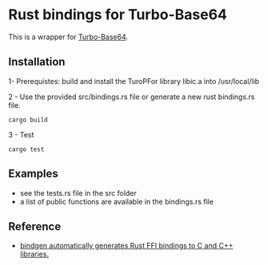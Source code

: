 # Rust bindings for Turbo-Base64

This is a wrapper for [Turbo-Base64](https://github.com/powturbo/TurboPFor-Base64).

## Installation
1- Prerequistes: build and install the TuroPFor library libic.a into /usr/local/lib  

2 - Use the provided src/bindings.rs file or generate a new rust bindings.rs file.
```shell
cargo build
```
3 - Test 
```shell
cargo test
```
## Examples
 - see the tests.rs file in the src folder
 - a list of public functions are available in the bindings.rs file
 
## Reference
- [bindgen automatically generates Rust FFI bindings to C and C++ libraries.](https://rust-lang.github.io/rust-bindgen/)
